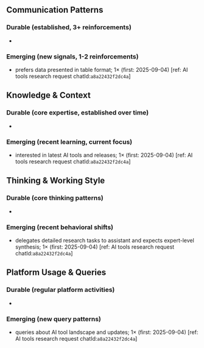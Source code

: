 ## Communication Patterns
### Durable (established, 3+ reinforcements)
-  

### Emerging (new signals, 1-2 reinforcements)
- prefers data presented in table format; 1× (first: 2025-09-04) [ref: AI tools research request chatId:`a8a22432f2dc4a`]

## Knowledge & Context
### Durable (core expertise, established over time)
-  

### Emerging (recent learning, current focus)
- interested in latest AI tools and releases; 1× (first: 2025-09-04) [ref: AI tools research request chatId:`a8a22432f2dc4a`]

## Thinking & Working Style
### Durable (core thinking patterns)
-  

### Emerging (recent behavioral shifts)
- delegates detailed research tasks to assistant and expects expert-level synthesis; 1× (first: 2025-09-04) [ref: AI tools research request chatId:`a8a22432f2dc4a`]

## Platform Usage & Queries
### Durable (regular platform activities)
-  

### Emerging (new query patterns)
- queries about AI tool landscape and updates; 1× (first: 2025-09-04) [ref: AI tools research request chatId:`a8a22432f2dc4a`]